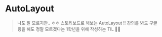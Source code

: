 # AutoLayout

> 나도 잘 모르지만.. ㅎㅎ 스토리보드로 해보는 AutoLayout !! 강의를 봐도 구글링을 해도 정말 모르겠다는 1학년을 위해 작성하는 TIL 👩‍💻

